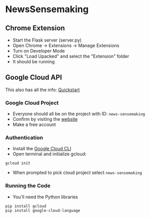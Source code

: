 # NewsSensemaking

## Chrome Extension
* Start the Flask server (server.py)
* Open Chrome -> Extensions -> Manage Extensions
* Turn on Developer Mode
* Click "Load Upacked" and select the "Extension" folder
* It should be running

## Google Cloud API
This also has all the info: [Quickstart](https://cloud.google.com/natural-language/docs/setup)
### Google Cloud Project
* Everyone should all be on the project with ID: `news-sensemaking`
* Confirm by visiting the [website](https://console.cloud.google.com/welcome/new?inv=1&invt=AbiMxA&project=news-sensemaking)
* Make a free account
### Authentication
* Install the [Google Cloud CLI](https://cloud.google.com/sdk/docs/install) 
* Open terminal and initialize gcloud:
```console
gcloud init
```
* When prompted to pick cloud project select `news-sensemaking`
### Running the Code
* You'll need the Python libraries
```console
pip install gcloud
pip install google-cloud-language
```
